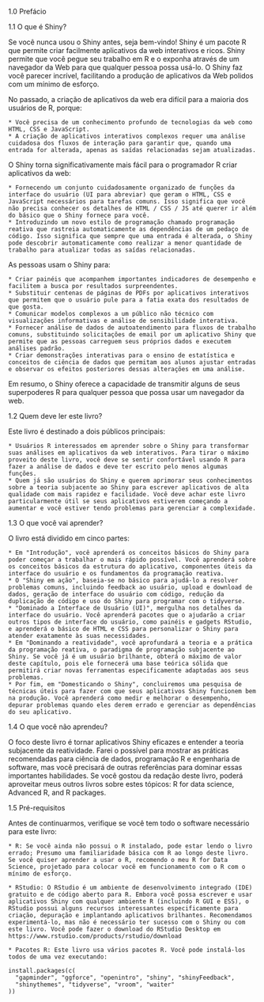1.0 Prefácio

1.1 O que é Shiny?

Se você nunca usou o Shiny antes, seja bem-vindo! Shiny é um pacote R que permite criar facilmente aplicativos da web interativos e ricos. Shiny permite que você pegue seu trabalho em R e o exponha através de um navegador da Web para que qualquer pessoa possa usá-lo. O Shiny faz você parecer incrível, facilitando a produção de aplicativos da Web polidos com um mínimo de esforço.

No passado, a criação de aplicativos da web era difícil para a maioria dos usuários de R, porque:

    * Você precisa de um conhecimento profundo de tecnologias da web como HTML, CSS e JavaScript.
    * A criação de aplicativos interativos complexos requer uma análise cuidadosa dos fluxos de interação para garantir que, quando uma entrada for alterada, apenas as saídas relacionadas sejam atualizadas.

O Shiny torna significativamente mais fácil para o programador R criar aplicativos da web:

    * Fornecendo um conjunto cuidadosamente organizado de funções da interface do usuário (UI para abreviar) que geram o HTML, CSS e JavaScript necessários para tarefas comuns. Isso significa que você não precisa conhecer os detalhes de HTML / CSS / JS até querer ir além do básico que o Shiny fornece para você.
    * Introduzindo um novo estilo de programação chamado programação reativa que rastreia automaticamente as dependências de um pedaço de código. Isso significa que sempre que uma entrada é alterada, o Shiny pode descobrir automaticamente como realizar a menor quantidade de trabalho para atualizar todas as saídas relacionadas.

As pessoas usam o Shiny para:

    * Criar painéis que acompanhem importantes indicadores de desempenho e facilitem a busca por resultados surpreendentes.
    * Substituir centenas de páginas de PDFs por aplicativos interativos que permitem que o usuário pule para a fatia exata dos resultados de que gosta.
    * Comunicar modelos complexos a um público não técnico com visualizações informativas e análise de sensibilidade interativa.
    * Fornecer análise de dados de autoatendimento para fluxos de trabalho comuns, substituindo solicitações de email por um aplicativo Shiny que permite que as pessoas carreguem seus próprios dados e executem análises padrão.
    * Criar demonstrações interativas para o ensino de estatística e conceitos de ciência de dados que permitam aos alunos ajustar entradas e observar os efeitos posteriores dessas alterações em uma análise.

Em resumo, o Shiny oferece a capacidade de transmitir alguns de seus superpoderes R para qualquer pessoa que possa usar um navegador da web.

1.2 Quem deve ler este livro?

Este livro é destinado a dois públicos principais:

    * Usuários R interessados em aprender sobre o Shiny para transformar suas análises em aplicativos da web interativos. Para tirar o máximo proveito deste livro, você deve se sentir confortável usando R para fazer a análise de dados e deve ter escrito pelo menos algumas funções.
    * Quem já são usuários do Shiny e querem aprimorar seus conhecimentos sobre a teoria subjacente ao Shiny para escrever aplicativos de alta qualidade com mais rapidez e facilidade. Você deve achar este livro particularmente útil se seus aplicativos estiverem começando a aumentar e você estiver tendo problemas para gerenciar a complexidade.

1.3 O que você vai aprender?

O livro está dividido em cinco partes:

    * Em "Introdução", você aprenderá os conceitos básicos do Shiny para poder começar a trabalhar o mais rápido possível. Você aprenderá sobre os conceitos básicos da estrutura do aplicativo, componentes úteis da interface do usuário e os fundamentos da programação reativa.
    * O "Shiny em ação", baseia-se no básico para ajudá-lo a resolver problemas comuns, incluindo feedback ao usuário, upload e download de dados, geração de interface do usuário com código, redução da duplicação de código e uso do Shiny para programar com o tidyverse.
    * "Dominado a Interface de Usuário (UI)", mergulha nos detalhes da interface do usuário. Você aprenderá pacotes que o ajudarão a criar outros tipos de interface do usuário, como painéis e gadgets RStudio, e aprenderá o básico de HTML e CSS para personalizar o Shiny para atender exatamente às suas necessidades.
    * Em "Dominando a reatividade", você aprofundará a teoria e a prática da programação reativa, o paradigma de programação subjacente ao Shiny. Se você já é um usuário brilhante, obterá o máximo de valor deste capítulo, pois ele fornecerá uma base teórica sólida que permitirá criar novas ferramentas especificamente adaptadas aos seus problemas.
    * Por fim, em "Domesticando o Shiny", concluiremos uma pesquisa de técnicas úteis para fazer com que seus aplicativos Shiny funcionem bem na produção. Você aprenderá como medir e melhorar o desempenho, depurar problemas quando eles derem errado e gerenciar as dependências do seu aplicativo.

1.4 O que você não aprendeu?

O foco deste livro é tornar aplicativos Shiny eficazes e entender a teoria subjacente da reatividade. Farei o possível para mostrar as práticas recomendadas para ciência de dados, programação R e engenharia de software, mas você precisará de outras referências para dominar essas importantes habilidades. Se você gostou da redação deste livro, poderá aproveitar meus outros livros sobre estes tópicos: R for data science, Advanced R, and R packages.

1.5 Pré-requisitos

Antes de continuarmos, verifique se você tem todo o software necessário para este livro:

    * R: Se você ainda não possui o R instalado, pode estar lendo o livro errado; Presumo uma familiaridade básica com R ao longo deste livro. Se você quiser aprender a usar o R, recomendo o meu R for Data Science, projetado para colocar você em funcionamento com o R com o mínimo de esforço.

    * RStudio: O RStudio é um ambiente de desenvolvimento integrado (IDE) gratuito e de código aberto para R. Embora você possa escrever e usar aplicativos Shiny com qualquer ambiente R (incluindo R GUI e ESS), o RStudio possui alguns recursos interessantes especificamente para criação, depuração e implantando aplicativos brilhantes. Recomendamos experimentá-lo, mas não é necessário ter sucesso com o Shiny ou com este livro. Você pode fazer o download do RStudio Desktop em https://www.rstudio.com/products/rstudio/download

    * Pacotes R: Este livro usa vários pacotes R. Você pode instalá-los todos de uma vez executando:
```
install.packages(c(
  "gapminder", "ggforce", "openintro", "shiny", "shinyFeedback", 
  "shinythemes", "tidyverse", "vroom", "waiter" 
))
```

